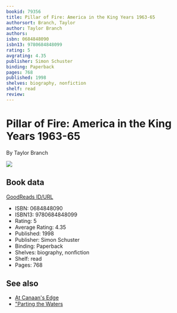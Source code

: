 ```yaml
---
bookid: 79356
title: Pillar of Fire: America in the King Years 1963-65
authorsort: Branch, Taylor
author: Taylor Branch
authors: 
isbn: 0684848090
isbn13: 9780684848099
rating: 5
avgrating: 4.35
publisher: Simon Schuster
binding: Paperback
pages: 768
published: 1998
shelves: biography, nonfiction
shelf: read
review: 
---
```


# Pillar of Fire: America in the King Years 1963-65

By Taylor Branch

![](https://i.gr-assets.com/images/S/compressed.photo.goodreads.com/books/1441145310l/79356._SY475_.jpg)

## Book data

[GoodReads ID/URL](https://www.goodreads.com/book/show/79356)

- ISBN: 0684848090
- ISBN13: 9780684848099
- Rating: 5
- Average Rating: 4.35
- Published: 1998
- Publisher: Simon Schuster
- Binding: Paperback
- Shelves: biography, nonfiction
- Shelf: read
- Pages: 768


## See also

- [At Canaan's Edge](At_Canaans_Edge-_America_in_the_King_Years_1965-68.md)
- ["Parting the Waters](Parting_the_Waters-_America_in_the_King_Years__1954-63.md)
